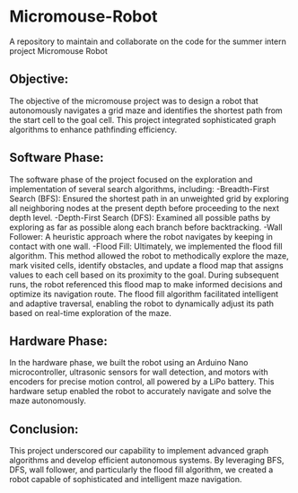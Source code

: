 # Micromouse-Robot
A repository to maintain and collaborate on the code for the summer intern project Micromouse Robot

## Objective:
The objective of the micromouse project was to design a robot that autonomously navigates a grid maze and identifies the shortest path from the start cell to the goal cell. This project integrated sophisticated graph algorithms to enhance pathfinding efficiency.

## Software Phase:
The software phase of the project focused on the exploration and implementation of several search algorithms, including:
-Breadth-First Search (BFS): Ensured the shortest path in an unweighted grid by exploring all neighboring nodes at the present depth before proceeding to the next depth level.
-Depth-First Search (DFS): Examined all possible paths by exploring as far as possible along each branch before backtracking.
-Wall Follower: A heuristic approach where the robot navigates by keeping in contact with one wall.
-Flood Fill: Ultimately, we implemented the flood fill algorithm. This method allowed the robot to methodically explore the maze, mark visited cells, identify obstacles, and update a flood map that assigns values to each cell based on its proximity to the goal. During subsequent runs, the robot referenced this flood map to make informed decisions and optimize its navigation route.
The flood fill algorithm facilitated intelligent and adaptive traversal, enabling the robot to dynamically adjust its path based on real-time exploration of the maze.

## Hardware Phase:
In the hardware phase, we built the robot using an Arduino Nano microcontroller, ultrasonic sensors for wall detection, and motors with encoders for precise motion control, all powered by a LiPo battery. This hardware setup enabled the robot to accurately navigate and solve the maze autonomously.

## Conclusion:
This project underscored our capability to implement advanced graph algorithms and develop efficient autonomous systems. By leveraging BFS, DFS, wall follower, and particularly the flood fill algorithm, we created a robot capable of sophisticated and intelligent maze navigation. 

